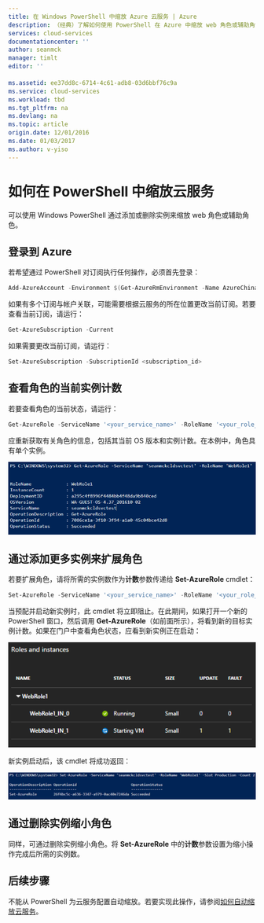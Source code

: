 ```yaml
---
title: 在 Windows PowerShell 中缩放 Azure 云服务 | Azure
description: （经典）了解如何使用 PowerShell 在 Azure 中缩放 web 角色或辅助角色。
services: cloud-services
documentationcenter: ''
author: seanmck
manager: timlt
editor: ''

ms.assetid: ee37dd8c-6714-4c61-adb8-03d6bbf76c9a
ms.service: cloud-services
ms.workload: tbd
ms.tgt_pltfrm: na
ms.devlang: na
ms.topic: article
origin.date: 12/01/2016
ms.date: 01/03/2017
ms.author: v-yiso
---
```


# 如何在 PowerShell 中缩放云服务

可以使用 Windows PowerShell 通过添加或删除实例来缩放 web 角色或辅助角色。

## 登录到 Azure

若希望通过 PowerShell 对订阅执行任何操作，必须首先登录：

```powershell
Add-AzureAccount -Environment $(Get-AzureRmEnvironment -Name AzureChinaCloud)
```

如果有多个订阅与帐户关联，可能需要根据云服务的所在位置更改当前订阅。若要查看当前订阅，请运行：

```powershell
Get-AzureSubscription -Current
```

如果需要更改当前订阅，请运行：

```powershell
Set-AzureSubscription -SubscriptionId <subscription_id>
```

## 查看角色的当前实例计数

若要查看角色的当前状态，请运行：

```powershell
Get-AzureRole -ServiceName '<your_service_name>' -RoleName '<your_role_name>'
```

应重新获取有关角色的信息，包括其当前 OS 版本和实例计数。在本例中，角色具有单个实例。

![有关角色的信息](./media/cloud-services-how-to-scale-powershell/get-azure-role.PNG)  

## 通过添加更多实例来扩展角色

若要扩展角色，请将所需的实例数作为**计数**参数传递给 **Set-AzureRole** cmdlet：

```powershell
Set-AzureRole -ServiceName '<your_service_name>' -RoleName '<your_role_name>' -Slot <target_slot> -Count <desired_instances>
```

当预配并启动新实例时，此 cmdlet 将立即阻止。在此期间，如果打开一个新的 PowerShell 窗口，然后调用 **Get-AzureRole**（如前面所示），将看到新的目标实例计数。如果在门户中查看角色状态，应看到新实例正在启动：

![VM 实例正在门户中启动](./media/cloud-services-how-to-scale-powershell/role-instance-starting.PNG)  

新实例启动后，该 cmdlet 将成功返回：

![角色实例增加成功](./media/cloud-services-how-to-scale-powershell/set-azure-role-success.PNG)  

## 通过删除实例缩小角色

同样，可通过删除实例缩小角色。将 **Set-AzureRole** 中的**计数**参数设置为缩小操作完成后所需的实例数。

## 后续步骤

不能从 PowerShell 为云服务配置自动缩放。若要实现此操作，请参阅[如何自动缩放云服务](./cloud-services-how-to-scale.md)。

<!---HONumber=Mooncake_1226_2016-->